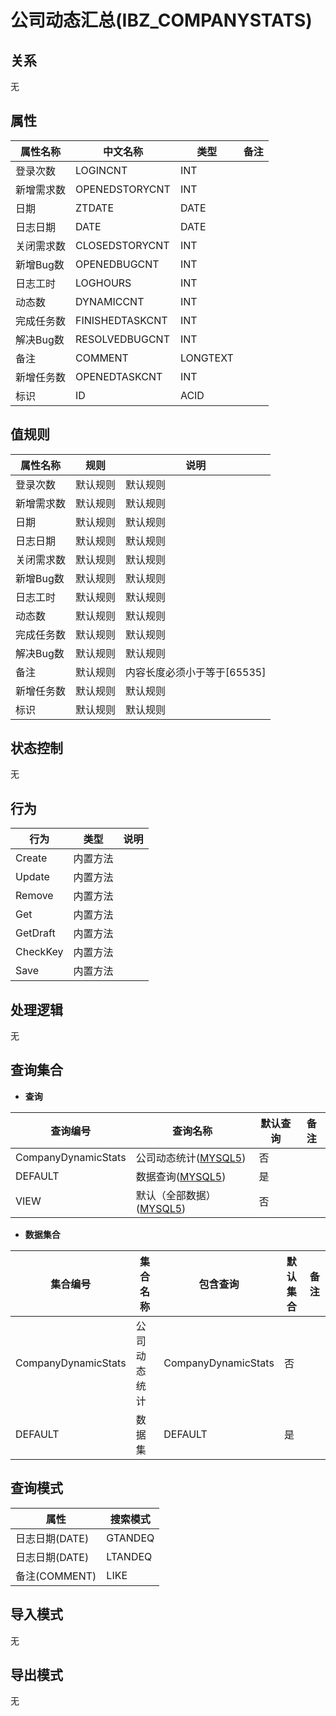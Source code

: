 # 公司动态汇总(IBZ_COMPANYSTATS)

  

## 关系
无

## 属性

| 属性名称        |    中文名称    | 类型     |  备注  |
| --------   |------------| -----   |  -------- | 
|登录次数|LOGINCNT|INT|&nbsp;|
|新增需求数|OPENEDSTORYCNT|INT|&nbsp;|
|日期|ZTDATE|DATE|&nbsp;|
|日志日期|DATE|DATE|&nbsp;|
|关闭需求数|CLOSEDSTORYCNT|INT|&nbsp;|
|新增Bug数|OPENEDBUGCNT|INT|&nbsp;|
|日志工时|LOGHOURS|INT|&nbsp;|
|动态数|DYNAMICCNT|INT|&nbsp;|
|完成任务数|FINISHEDTASKCNT|INT|&nbsp;|
|解决Bug数|RESOLVEDBUGCNT|INT|&nbsp;|
|备注|COMMENT|LONGTEXT|&nbsp;|
|新增任务数|OPENEDTASKCNT|INT|&nbsp;|
|标识|ID|ACID|&nbsp;|

## 值规则
| 属性名称    | 规则    |  说明  |
| --------   |------------| ----- | 
|登录次数|默认规则|默认规则|
|新增需求数|默认规则|默认规则|
|日期|默认规则|默认规则|
|日志日期|默认规则|默认规则|
|关闭需求数|默认规则|默认规则|
|新增Bug数|默认规则|默认规则|
|日志工时|默认规则|默认规则|
|动态数|默认规则|默认规则|
|完成任务数|默认规则|默认规则|
|解决Bug数|默认规则|默认规则|
|备注|默认规则|内容长度必须小于等于[65535]|
|新增任务数|默认规则|默认规则|
|标识|默认规则|默认规则|

## 状态控制

无


## 行为
| 行为    | 类型    |  说明  |
| --------   |------------| ----- | 
|Create|内置方法|&nbsp;|
|Update|内置方法|&nbsp;|
|Remove|内置方法|&nbsp;|
|Get|内置方法|&nbsp;|
|GetDraft|内置方法|&nbsp;|
|CheckKey|内置方法|&nbsp;|
|Save|内置方法|&nbsp;|

## 处理逻辑
无

## 查询集合

* **查询**

| 查询编号 | 查询名称       | 默认查询 |   备注|
| --------  | --------   | --------   | ----- |
|CompanyDynamicStats|公司动态统计([MYSQL5](../../appendix/query_MYSQL5.md#CompanyStats_CompanyDynamicStats))|否|&nbsp;|
|DEFAULT|数据查询([MYSQL5](../../appendix/query_MYSQL5.md#CompanyStats_Default))|是|&nbsp;|
|VIEW|默认（全部数据）([MYSQL5](../../appendix/query_MYSQL5.md#CompanyStats_View))|否|&nbsp;|

* **数据集合**

| 集合编号 | 集合名称   |  包含查询  | 默认集合 |   备注|
| --------  | --------   | -------- | --------   | ----- |
|CompanyDynamicStats|公司动态统计|CompanyDynamicStats|否|&nbsp;|
|DEFAULT|数据集|DEFAULT|是|&nbsp;|

## 查询模式
| 属性      |    搜索模式     |
| --------   |------------|
|日志日期(DATE)|GTANDEQ|
|日志日期(DATE)|LTANDEQ|
|备注(COMMENT)|LIKE|

## 导入模式
无


## 导出模式
无
